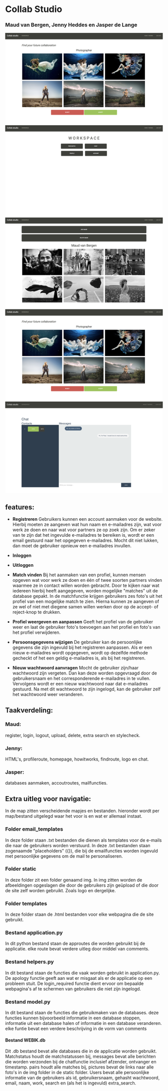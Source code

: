 # Collab Studio
### Maud van Bergen, Jenny Heddes en Jasper de Lange

![Screenshot](static/img/homepage.png)
![Screenshot](static/img/workspace.png)
![Screenshot](static/img/profile.png)
![Screenshot](static/img/find.png)
![Screenshot](static/img/chat.png)


## features:

* **Registreren**
Gebruikers kunnen een account aanmaken voor de website. Hierbij moeten ze aangeven wat hun naam en e-mailadres zijn, wat voor werk ze doen en naar wat voor partners ze op zoek zijn. Om er zeker van te zijn dat het ingevulde e-mailadres te bereiken is, wordt er een email gestuurd naar het opgegeven e-mailadres. Mocht dit niet lukken, dan moet de gebruiker opnieuw een e-mailadres invullen.

* **Inloggen**
* **Uitloggen**

* **Match vinden**
Bij het aanmaken van een profiel, kunnen mensen opgeven wat voor werk ze doen en één of twee soorten partners vinden waarmee ze in contact willen worden gebracht. Door te kijken naar wat iedereen hierbij heeft aangegeven, worden mogelijke "matches" uit de database gepakt. In de matchfunctie krijgen gebruikers zes foto's uit het profiel van een mogelijke match te zien. Hierna kunnen ze aangeven of ze wel of niet met diegene samen willen werken door op de accept- of reject-knop te drukken.

* **Profiel weergeven en aanpassen**
Geeft het profiel van de gebruiker weer en laat de gebruiker foto's toevoegen aan het profiel en foto's van het profiel verwijderen.

* **Persoonsgegevens wijzigen**
De gebruiker kan de persoonlijke gegevens die zijn ingevuld bij het registreren aanpassen. Als er een nieuw e-mailadres wordt opgegeven, wordt op dezelfde methode gecheckt of het een geldig e-mailadres is, als bij het registreren.

* **Nieuw wachtwoord aanvragen**
Mocht de gebruiker zijn/haar wachtwoord zijn vergeten. Dan kan deze worden opgevraagd door de gebruikersnaam en het corresponderende e-mailadres in te vullen. Vervolgens wordt er een nieuw wachtwoord naar dat e-mailadres gestuurd. Na met dit wachtwoord te zijn ingelogd, kan de gebruiker zelf het wachtwoord weer veranderen.

## Taakverdeling:

### Maud:
register, login, logout, upload, delete, extra search en stylecheck.

### Jenny:
HTML's, profileroute, homepage, howitworks, findroute, logo en chat.

### Jasper:
databases aanmaken, accoutroutes, mailfuncties.

## Extra uitleg voor navigatie:

In de map zitten verscheidende mapjes en bestanden. hieronder wordt per map/bestand uitgelegd waar het voor is en wat er allemaal instaat.

### Folder email_templates
In deze folder staan .txt bestanden die dienen als templates voor de e-mails die naar de gebruikers worden verstuurd. In deze .txt bestanden staan zogenaamde "placeholders" ({}), die bij de emailfuncties worden ingevuld met persoonlijke gegevens om de mail te personaliseren.

### Folder static
In deze folder zit een folder genaamd img. In img zitten worden de afbeeldingen opgeslagen die door de gebruikers zijn geüpload of die door de site zelf worden gebruikt. Zoals logo en dergelijke.

### Folder templates
In deze folder staan de .html bestanden voor elke webpagina die de site gebruikt.

### Bestand application.py
In dit python bestand staan de approutes die worden gebruikt bij de applicatie. elke route bevat verdere uitleg door middel van comments.

### Bestand helpers.py
In dit bestand staan de functies die vaak worden gebruikt in application.py. De apology functie geeft aan wat er misgaat als er de applicatie op een probleem stuit. De login_required functie dient ervoor om bepaalde webpagina's af te schermen van gebruikers die niet zijn ingelogd.

### Bestand model.py
In dit bestand staan de functies die gebruikmaken van de databases. deze functies kunnen bijvoorbeeld informatie in een database stoppen, informatie uit een database halen of informatie in een database veranderen. elke funtie bevat een verdere beschrijving in de vorm van comments

#### Bestand WEBIK.db
Dit .db bestand bevat alle databases die in de applicatie worden gebruikt. Matchstatus houdt de matchstatussen bij, messages bevat alle berichten die worden verzonden bij de chatfunctie inclusief afzender, ontvanger en timestamp. pairs houdt alle matches bij, pictures bevat de links naar alle foto's in de img folder in de static folder. Users bevat alle persoonlijke informatie van de gebruikers als id, gebruikersnaam, gehasht wachtwoord, email, naam, work, search en (als het is ingevuld) extra_search.
